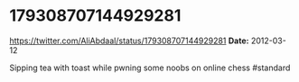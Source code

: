 # 179308707144929281
https://twitter.com/AliAbdaal/status/179308707144929281
**Date:** 2012-03-12

Sipping tea with toast while pwning some noobs on online chess #standard
